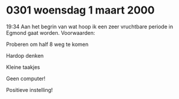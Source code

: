 # 0301 woensdag 1 maart 2000
19:34	Aan het begrin van wat hoop ik een zeer vruchtbare periode in Egmond gaat worden. Voorwaarden:

Proberen om half 8 weg te komen

Hardop denken

Kleine taakjes

Geen computer!

Positieve instelling!
